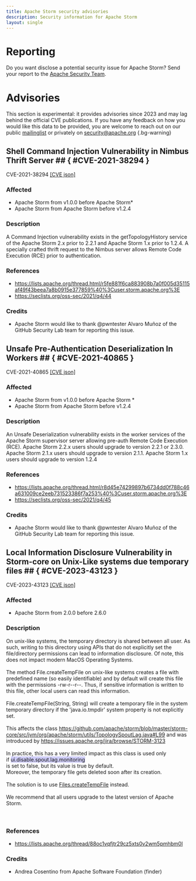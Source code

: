 ```yaml
---
title: Apache Storm security advisories
description: Security information for Apache Storm
layout: single
---
```


# Reporting

Do you want disclose a potential security issue for Apache Storm? Send your report to the [Apache Security Team](mailto:security@apache.org).

# Advisories

This section is experimental: it provides advisories since 2023 and may lag behind the official CVE publications. If you have any feedback on how you would like this data to be provided, you are welcome to reach out on our public [mailinglist](/mailinglist) or privately on [security@apache.org](mailto:security@apache.org)
{.bg-warning}

## Shell Command Injection Vulnerability in Nimbus Thrift Server ## { #CVE-2021-38294 }

CVE-2021-38294 [\[CVE json\]](./CVE-2021-38294.cve.json)

### Affected

* Apache Storm from v1.0.0 before Apache Storm*
* Apache Storm from Apache Storm before v1.2.4


### Description

A Command Injection vulnerability exists in the getTopologyHistory service of the Apache Storm 2.x prior to 2.2.1 and Apache Storm 1.x prior to 1.2.4. A specially crafted thrift request to the Nimbus server allows Remote Code Execution (RCE) prior to authentication. 

### References
* https://lists.apache.org/thread.html/r5fe881f6ca883908b7a0f005d35115af49f43beea7a8b0915e377859%40%3Cuser.storm.apache.org%3E
* https://seclists.org/oss-sec/2021/q4/44


### Credits
* Apache Storm would like to thank @pwntester Alvaro Muñoz of the GitHub Security Lab team for reporting this issue.


## Unsafe Pre-Authentication Deserialization In Workers ## { #CVE-2021-40865 }

CVE-2021-40865 [\[CVE json\]](./CVE-2021-40865.cve.json)

### Affected

* Apache Storm from v1.0.0 before Apache Storm *
* Apache Storm from Apache Storm before v1.2.4


### Description

An Unsafe Deserialization vulnerability exists in the worker services of the Apache Storm supervisor server allowing pre-auth Remote Code Execution (RCE).  Apache Storm 2.2.x users should upgrade to version 2.2.1 or 2.3.0. Apache Storm 2.1.x users should upgrade to version 2.1.1. Apache Storm 1.x users should upgrade to version 1.2.4

### References
* https://lists.apache.org/thread.html/r8d45e74299897b6734dd0f788c46a631009ce2eeb731523386f7a253%40%3Cuser.storm.apache.org%3E
* https://seclists.org/oss-sec/2021/q4/45


### Credits
* Apache Storm would like to thank @pwntester Alvaro Muñoz of the GitHub Security Lab team for reporting this issue.


## Local Information Disclosure Vulnerability in Storm-core on Unix-Like systems due temporary files ## { #CVE-2023-43123 }

CVE-2023-43123 [\[CVE json\]](./CVE-2023-43123.cve.json)

### Affected

* Apache Storm from 2.0.0 before 2.6.0


### Description

<div>On unix-like systems, the temporary directory is shared between all user. As such, writing to this directory using APIs that do not explicitly set the file/directory permissions can lead to information disclosure. Of note, this does not impact modern MacOS Operating Systems.<br><br>The method File.createTempFile on unix-like systems creates a file with predefined name (so easily identifiable) and by default will create this file with the permissions -rw-r--r--. Thus, if sensitive information is written to this file, other local users can read this information.<br></div><div><br></div><div>File.createTempFile(String, String) will create a temporary file in the system temporary directory if the 'java.io.tmpdir' system property is not explicitly set. <br><br>This affects the class&nbsp;<a target="_blank" rel="nofollow" href="https://github.com/apache/storm/blob/master/storm-core/src/jvm/org/apache/storm/utils/TopologySpoutLag.java#L99">https://github.com/apache/storm/blob/master/storm-core/src/jvm/org/apache/storm/utils/TopologySpoutLag.java#L99</a>&nbsp;and was introduced by&nbsp;<a target="_blank" rel="nofollow" href="https://issues.apache.org/jira/browse/STORM-3123">https://issues.apache.org/jira/browse/STORM-3123</a><br></div><div><br>In practice, this has a very limited impact as this class is used only if&nbsp;<span style="background-color: rgb(206, 204, 247);">ui.disable.spout.lag.monitoring</span></div> <div><span style="background-color: var(--wht);">is set to false, but its value is true by default.<br>Moreover, the temporary file gets deleted soon after its creation.<br><br>The solution is to use&nbsp;</span><span style="background-color: var(--hig);"><a target="_blank" rel="nofollow" href="https://docs.oracle.com/en/java/javase/11/docs/api/java.base/java/nio/file/Files.html#createTempFile(java.lang.String,java.lang.String,java.nio.file.attribute.FileAttribute...)">Files.createTempFile</a></span><span style="background-color: var(--wht);">&nbsp;instead.<br><br>We recommend that all users upgrade to the latest version of Apache Storm.</span></div><div><span style="background-color: var(--wht);"><br></span></div><br>

### References
* https://lists.apache.org/thread/88oc1vqfjtr29cz5xts0v2wm5pmhbm0l


### Credits
* Andrea Cosentino from Apache Software Foundation (finder)
